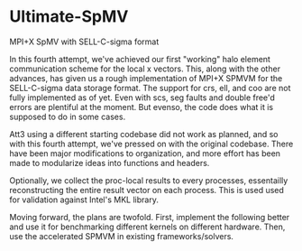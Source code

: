 # Ultimate-SpMV
MPI+X SpMV with SELL-C-sigma format

In this fourth attempt, we've achieved our first "working" halo element communication scheme for the local x vectors. This, along with the other advances, has given us a rough implementation of MPI+X SPMVM for the SELL-C-sigma data storage format. The support for crs, ell, and coo are not fully implemented as of yet. Even with scs, seg faults and double free'd errors are plentiful at the moment. But evenso, the code does what it is supposed to do in some cases.

Att3 using a different starting codebase did not work as planned, and so with this fourth attempt, we've pressed on with the original codebase. There have been major modifications to organization, and more effort has been made to modularize ideas into functions and headers.

Optionally, we collect the proc-local results to every processes, essentailly reconstructing the entire result vector on each process. This is used used for validation against Intel's MKL library.

Moving forward, the plans are twofold. First, implement the following better and use it for benchmarking different kernels on different hardware. Then, use the accelerated SPMVM in existing frameworks/solvers.
